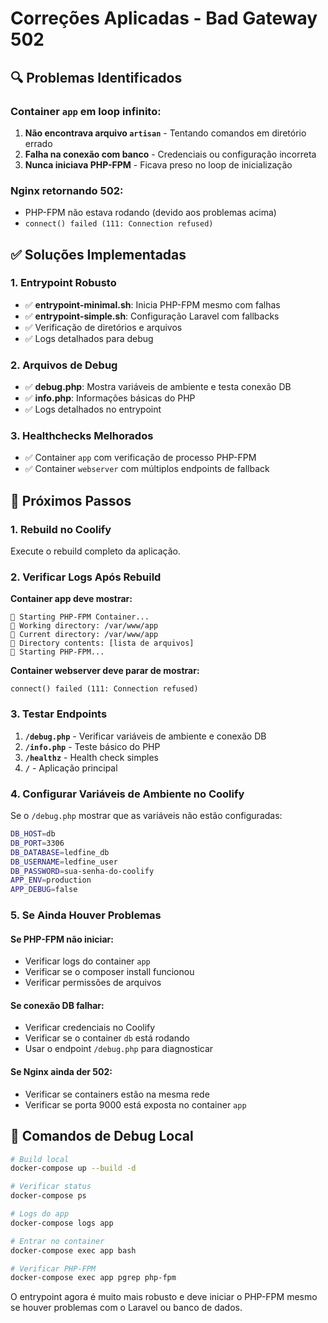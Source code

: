 # Correções Aplicadas - Bad Gateway 502

## 🔍 Problemas Identificados

### Container `app` em loop infinito:
1. **Não encontrava arquivo `artisan`** - Tentando comandos em diretório errado
2. **Falha na conexão com banco** - Credenciais ou configuração incorreta
3. **Nunca iniciava PHP-FPM** - Ficava preso no loop de inicialização

### Nginx retornando 502:
- PHP-FPM não estava rodando (devido aos problemas acima)
- `connect() failed (111: Connection refused)`

## ✅ Soluções Implementadas

### 1. Entrypoint Robusto
- ✅ **entrypoint-minimal.sh**: Inicia PHP-FPM mesmo com falhas
- ✅ **entrypoint-simple.sh**: Configuração Laravel com fallbacks
- ✅ Verificação de diretórios e arquivos
- ✅ Logs detalhados para debug

### 2. Arquivos de Debug
- ✅ **debug.php**: Mostra variáveis de ambiente e testa conexão DB
- ✅ **info.php**: Informações básicas do PHP
- ✅ Logs detalhados no entrypoint

### 3. Healthchecks Melhorados
- ✅ Container `app` com verificação de processo PHP-FPM
- ✅ Container `webserver` com múltiplos endpoints de fallback

## 🚀 Próximos Passos

### 1. Rebuild no Coolify
Execute o rebuild completo da aplicação.

### 2. Verificar Logs Após Rebuild

**Container app deve mostrar:**
```
🚀 Starting PHP-FPM Container...
📍 Working directory: /var/www/app
📍 Current directory: /var/www/app
📁 Directory contents: [lista de arquivos]
🎉 Starting PHP-FPM...
```

**Container webserver deve parar de mostrar:**
```
connect() failed (111: Connection refused)
```

### 3. Testar Endpoints

1. **`/debug.php`** - Verificar variáveis de ambiente e conexão DB
2. **`/info.php`** - Teste básico do PHP
3. **`/healthz`** - Health check simples
4. **`/`** - Aplicação principal

### 4. Configurar Variáveis de Ambiente no Coolify

Se o `/debug.php` mostrar que as variáveis não estão configuradas:

```bash
DB_HOST=db
DB_PORT=3306
DB_DATABASE=ledfine_db
DB_USERNAME=ledfine_user
DB_PASSWORD=sua-senha-do-coolify
APP_ENV=production
APP_DEBUG=false
```

### 5. Se Ainda Houver Problemas

#### Se PHP-FPM não iniciar:
- Verificar logs do container `app`
- Verificar se o composer install funcionou
- Verificar permissões de arquivos

#### Se conexão DB falhar:
- Verificar credenciais no Coolify
- Verificar se o container `db` está rodando
- Usar o endpoint `/debug.php` para diagnosticar

#### Se Nginx ainda der 502:
- Verificar se containers estão na mesma rede
- Verificar se porta 9000 está exposta no container `app`

## 🔧 Comandos de Debug Local

```bash
# Build local
docker-compose up --build -d

# Verificar status
docker-compose ps

# Logs do app
docker-compose logs app

# Entrar no container
docker-compose exec app bash

# Verificar PHP-FPM
docker-compose exec app pgrep php-fpm
```

O entrypoint agora é muito mais robusto e deve iniciar o PHP-FPM mesmo se houver problemas com o Laravel ou banco de dados.
